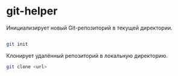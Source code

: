 # git-helper

Инициализирует новый Git-репозиторий в текущей директории.

```sh

git init	

```

Клонирует удалённый репозиторий в локальную директорию.

```sh
git clone <url>

```
